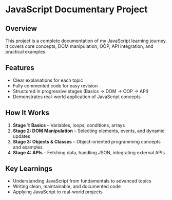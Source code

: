 # JavaScript Documentary Project

## Overview

This project is a complete documentation of my JavaScript learning journey. It covers core concepts, DOM manipulation, OOP, API integration, and practical examples.

## Features

* Clear explanations for each topic
* Fully commented code for easy revision
* Structured in progressive stages (Basics → DOM → OOP → API)
* Demonstrates real-world application of JavaScript concepts

## How It Works

1. **Stage 1: Basics** – Variables, loops, conditions, arrays
2. **Stage 2: DOM Manipulation** – Selecting elements, events, and dynamic updates
3. **Stage 3: Objects & Classes** – Object-oriented programming concepts and examples
4. **Stage 4: APIs** – Fetching data, handling JSON, integrating external APIs

## Key Learnings

* Understanding JavaScript from fundamentals to advanced topics
* Writing clean, maintainable, and documented code
* Applying JavaScript to real-world projects
